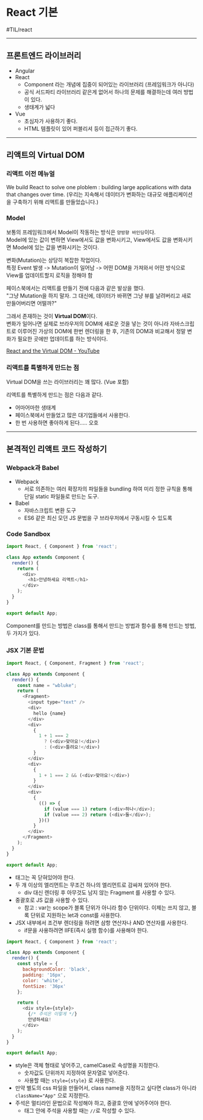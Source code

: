 # React 기본
#TIL/react

---

## 프론트엔드 라이브러리

- Angular
- React
	- Component 라는 개념에 집중이 되어있는 라이브러리 (프레임워크가 아니다)
	- 공식 서드파티 라이브러리 같은게 없어서 하나의 문제를 해결하는데 여러 방법이 있다.
	- 생태계가 넓다
- Vue
	- 초심자가 사용하기 좋다.
	- HTML 템플릿이 있어 퍼블리셔 등이 접근하기 좋다.

---

## 리액트의 Virtual DOM

### 리액트 이전 메뉴얼

We build React to solve one ploblem : building large applications with data that changes over time.
(우리는 지속해서 데이터가 변화하는 대규모 애플리케이션을 구축하기 위해 리액트를 만들었습니다.)

### Model

보통의 프레임워크에서 Model이 작동하는 방식은 `양방향 바인딩`이다.  
Model에 있는 값이 변하면 View에서도 값을 변화시키고, View에서도 값을 변화시키면 Model에 있는 값을 변화시키는 것이다.  

변화(Mutation)는 상당히 복잡한 작업이다.  
특정 Event 발생 -> Mutation이 일어남 -> 어떤 DOM을 가져와서 어떤 방식으로 View를 업데이트할지 로직을 정해야 함

페이스북에서는 리액트를 만들기 전에 다음과 같은 발상을 했다.  
"그냥 Mutation을 하지 말자. 그 대신에, 데이터가 바뀌면 그냥 뷰를 날려버리고 새로 만들어버리면 어떨까?"  

그래서 존재하는 것이 **Virtual DOM**이다.  
변화가 일어나면 실제로 브라우저의 DOM에 새로운 것을 넣는 것이 아니라 자바스크립트로 이루어진 가상의 DOM에 한번 렌더링을 한 후, 기존의 DOM과 비교해서 정말 변화가 필요한 곳에만 업데이트를 하는 방식이다.  

[React and the Virtual DOM - YouTube](https://www.youtube.com/watch?v=muc2ZF0QIO4)

### 리액트를 특별하게 만드는 점

Virtual DOM을 쓰는 라이브러리는 꽤 많다. (Vue 포함)

리액트를 특별하게 만드는 점은 다음과 같다.  

- 어마어마한 생태계
- 페이스북에서 만들었고 많은 대기업들에서 사용한다.
- 한 번 사용하면 좋아하게 된다..... 오호

---

## 본격적인 리액트 코드 작성하기

### Webpack과 Babel

- Webpack
	- 서로 의존하는 여러 확장자의 파일들을 bundling 하여 미리 정한 규칙을 통해 단일 static 파일들로 만드는 도구.  
- Babel
	- 자바스크립트 변환 도구
	- ES6 같은 최신 모던 JS 문법을 구 브라우저에서 구동시킬 수 있도록

### Code Sandbox

```js
import React, { Component } from 'react';

class App extends Component {
  render() {
    return (
      <div>
        <h1>안녕하세요 리액트</h1>
      </div>
    );
  }
}

export default App;
```

Component를 만드는 방법은 class를 통해서 만드는 방법과 함수를 통해 만드는 방법, 두 가지가 있다.  


### JSX 기본 문법

```js
import React, { Component, Fragment } from 'react';

class App extends Component {
  render() {
    const name = "wbluke";
    return (
      <Fragment>
        <input type="text" />
        <div>
          hello {name}
        </div>
        <div>
          {
            1 + 1 === 2 
              ? (<div>맞아요!</div>)
              : (<div>틀려요!</div>)
          }
        </div>
        <div>
          {
            1 + 1 === 2 && (<div>맞아요!</div>)
          }
        </div>
        <div>
          {
            (() => {
              if (value === 1) return (<div>하나</div>);
              if (value === 2) return (<div>둘</div>);
            })()
          }
        </div>
      </Fragment>
    );
  }
}

export default App;
```

- 태그는 꼭 닫혀있어야 한다.
- 두 개 이상의 엘리먼트는 무조건 하나의 엘리먼트로 감싸져 있어야 한다.
	- div 대신 렌더링 후 아무것도 남지 않는 Fragment 를 사용할 수 있다.
- 중괄호로 JS 값을 사용할 수 있다.
	- 참고 : var는 scope가 블록 단위가 아니라 함수 단위이다. 이제는 쓰지 않고, 블록 단위로 지원하는 let과 const를 사용한다.
- JSX 내부에서 조건부 렌더링을 하려면 삼항 연산자나 AND 연산자를 사용한다.
	- if문을 사용하려면 IIFE(즉시 실행 함수)를 사용해야 한다.

```js
import React, { Component } from 'react';

class App extends Component {
  render() {
    const style = {
      backgroundColor: 'black',
      padding: '16px',
      color: 'white',
      fontSize: '36px'
    };

    return (
      <div style={style}>
        {/* 주석은 이렇게 */}
        안녕하세요!
      </div>
    );
  }
}

export default App;
```

- style은 객체 형태로 넣어주고, camelCase로 속성명을 지정한다.
	- 숫자값도 단위까지 지정하여 문자열로 넣어준다.
	- 사용할 때는 `style={style}` 로 사용한다.
- 만약 별도의 css 파일을 만들어서, class name을 지정하고 싶다면 class가 아니라 `className="App"` 으로 지정한다.
- 주석은 멀티라인 문법으로 작성해야 하고, 중괄호 안에 넣어주어야 한다.
	- 태그 안에 주석을 사용할 때는 `//`로 작성할 수 있다.

























